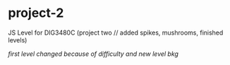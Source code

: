 # project-2
JS Level for DIG3480C (project two // added spikes, mushrooms, finished levels)

*first level changed because of difficulty and new level bkg*
